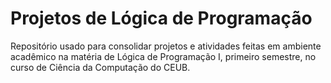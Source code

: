 # Projetos de Lógica de Programação
Repositório usado para consolidar projetos e atividades feitas em ambiente acadêmico na matéria de Lógica de Programação I, primeiro semestre, no curso de Ciência da Computação do CEUB.
